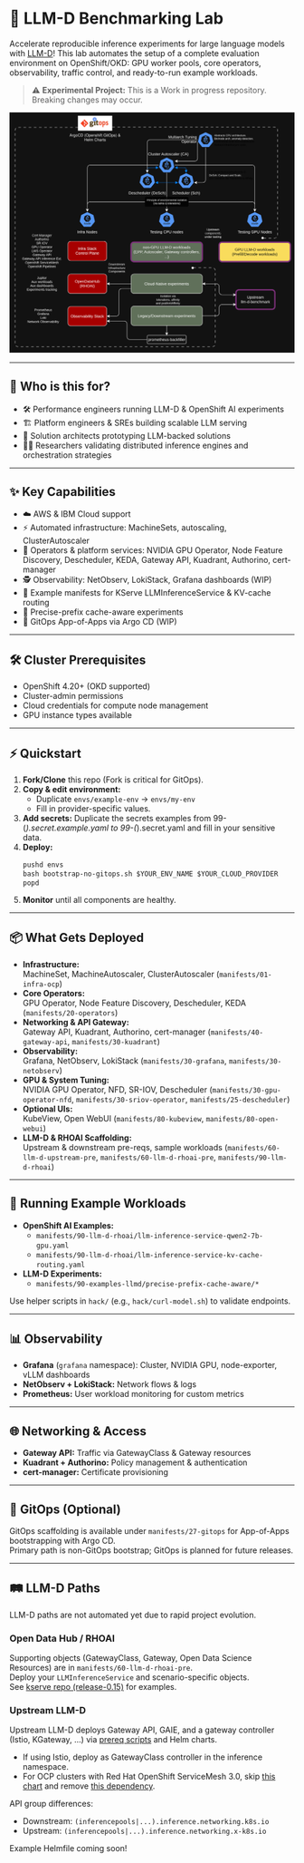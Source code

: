 # 🚀 LLM-D Benchmarking Lab

Accelerate reproducible inference experiments for large language models with [LLM-D](https://github.com/llm-d)! This lab automates the setup of a complete evaluation environment on OpenShift/OKD: GPU worker pools, core operators, observability, traffic control, and ready-to-run example workloads. 

> ⚠️ **Experimental Project:** This is a Work in progress repository. Breaking changes may occur.

<img src="docs/diagram.svg" alt="Architecture Diagram" width="800"/>

---

## 👤 Who is this for?
- 🛠️ Performance engineers running LLM-D & OpenShift AI experiments
- 🏗️ Platform engineers & SREs building scalable LLM serving
- 🧩 Solution architects prototyping LLM-backed solutions
- 🧑‍🔬 Researchers validating distributed inference engines and orchestration strategies

---

## ✨ Key Capabilities
- ☁️ AWS & IBM Cloud support
- ⚡ Automated infrastructure: MachineSets, autoscaling, ClusterAutoscaler
- 🧩 Operators & platform services: NVIDIA GPU Operator, Node Feature Discovery, Descheduler, KEDA, Gateway API, Kuadrant, Authorino, cert-manager
- 🕵️ Observability: NetObserv, LokiStack, Grafana dashboards (WIP)
- 🔬 Example manifests for KServe LLMInferenceService & KV-cache routing
- 🧪 Precise-prefix cache-aware experiments
- 🔄 GitOps App-of-Apps via Argo CD (WIP)

---

## 🛠️ Cluster Prerequisites
- OpenShift 4.20+ (OKD supported)
- Cluster-admin permissions
- Cloud credentials for compute node management
- GPU instance types available

---

## ⚡ Quickstart

1. **Fork/Clone** this repo (Fork is critical for GitOps).
2. **Copy & edit environment:**
   - Duplicate `envs/example-env` → `envs/my-env`
   - Fill in provider-specific values.
3. **Add secrets:** Duplicate the secrets examples from 99-(*).secret.example.yaml to 99-(*).secret.yaml and fill in your sensitive data.
4. **Deploy:**
   ```shell
   pushd envs
   bash bootstrap-no-gitops.sh $YOUR_ENV_NAME $YOUR_CLOUD_PROVIDER
   popd
   ```
5. **Monitor** until all components are healthy.

---

## 📦 What Gets Deployed

- **Infrastructure:**  
  MachineSet, MachineAutoscaler, ClusterAutoscaler (`manifests/01-infra-ocp`)
- **Core Operators:**  
  GPU Operator, Node Feature Discovery, Descheduler, KEDA (`manifests/20-operators`)
- **Networking & API Gateway:**  
  Gateway API, Kuadrant, Authorino, cert-manager (`manifests/40-gateway-api`, `manifests/30-kuadrant`)
- **Observability:**  
  Grafana, NetObserv, LokiStack (`manifests/30-grafana`, `manifests/30-netobserv`)
- **GPU & System Tuning:**  
  NVIDIA GPU Operator, NFD, SR-IOV, Descheduler (`manifests/30-gpu-operator-nfd`, `manifests/30-sriov-operator`, `manifests/25-descheduler`)
- **Optional UIs:**  
  KubeView, Open WebUI (`manifests/80-kubeview`, `manifests/80-open-webui`)
- **LLM-D & RHOAI Scaffolding:**  
  Upstream & downstream pre-reqs, sample workloads (`manifests/60-llm-d-upstream-pre`, `manifests/60-llm-d-rhoai-pre`, `manifests/90-llm-d-rhoai`)

---

## 🏃 Running Example Workloads

- **OpenShift AI Examples:**
  - `manifests/90-llm-d-rhoai/llm-inference-service-qwen2-7b-gpu.yaml`
  - `manifests/90-llm-d-rhoai/llm-inference-service-kv-cache-routing.yaml`
- **LLM-D Experiments:**
  - `manifests/90-examples-llmd/precise-prefix-cache-aware/*`

Use helper scripts in `hack/` (e.g., `hack/curl-model.sh`) to validate endpoints.

---

## 📊 Observability

- **Grafana** (`grafana` namespace): Cluster, NVIDIA GPU, node-exporter, vLLM dashboards
- **NetObserv + LokiStack:** Network flows & logs
- **Prometheus:** User workload monitoring for custom metrics

---

## 🌐 Networking & Access

- **Gateway API:** Traffic via GatewayClass & Gateway resources
- **Kuadrant + Authorino:** Policy management & authentication
- **cert-manager:** Certificate provisioning

---

## 🔄 GitOps (Optional)

GitOps scaffolding is available under `manifests/27-gitops` for App-of-Apps bootstrapping with Argo CD.  
Primary path is non-GitOps bootstrap; GitOps is planned for future releases.

---

## 🛤️ LLM-D Paths

LLM-D paths are not automated yet due to rapid project evolution.

### Open Data Hub / RHOAI

Supporting objects (GatewayClass, Gateway, Open Data Science Resources) are in `manifests/60-llm-d-rhoai-pre`.  
Deploy your `LLMInferenceService` and scenario-specific objects.  
See [kserve repo (release-0.15)](https://github.com/opendatahub-io/kserve/tree/release-v0.15/docs/samples/llmisvc) for examples.

### Upstream LLM-D

Upstream LLM-D deploys Gateway API, GAIE, and a gateway controller (Istio, KGateway, ...) via [prereq scripts](https://github.com/llm-d/llm-d/tree/d87d637a41911ca81dbdf1590b7d3a02274f9bf3/guides/prereq/gateway-provider) and Helm charts.

- If using Istio, deploy as GatewayClass controller in the inference namespace.
- For OCP clusters with Red Hat OpenShift ServiceMesh 3.0, skip [this chart](https://github.com/llm-d/llm-d/blob/d87d637a41911ca81dbdf1590b7d3a02274f9bf3/guides/prereq/gateway-provider/istio.helmfile.yaml#L2-L9) and remove [this dependency](https://github.com/llm-d/llm-d/blob/d87d637a41911ca81dbdf1590b7d3a02274f9bf3/guides/prereq/gateway-provider/istio.helmfile.yaml#L16-L17).

API group differences:
- Downstream: `(inferencepools|...).inference.networking.k8s.io`
- Upstream: `(inferencepools|...).inference.networking.x-k8s.io`

Example Helmfile coming soon!

